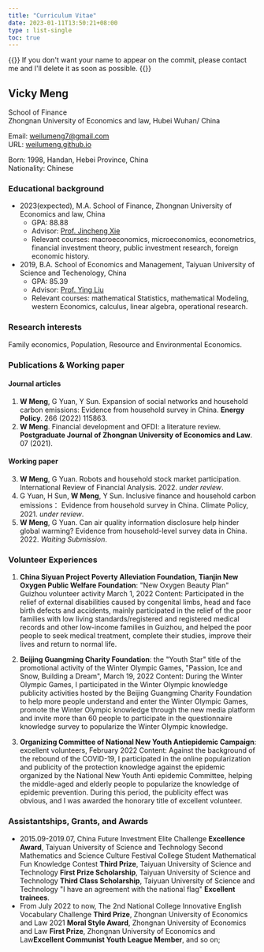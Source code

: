 ```yaml
---
title: "Curriculum Vitae"
date: 2023-01-11T13:50:21+08:00
type : list-single
toc: true
---
```

{{<block class="note">}}
If you don't want your name to appear on the commit, please contact me and I'll delete it as soon as possible.
{{<end>}}

## **Vicky Meng**

School of Finance\
Zhongnan University of Economics and law, Hubei Wuhan/
China

Email: weilumeng7@gmail.com\
URL: [weilumeng.github.io](https://weilumeng.github.io/)

Born: 1998, Handan, Hebei Province, China\
Nationality: Chinese

### Educational background
- 2023(expected), M.A. School of Finance, Zhongnan University of Economics and law, China
  - GPA: 88.88
  - Advisor: [Prof. Jincheng Xie](http://finance.zuel.edu.cn/2015/1110/c1177a17976/page.htm) 
  - Relevant courses: macroeconomics, microeconomics, econometrics, financial investment theory, public investment research, foreign economic history.
- 2019, B.A. School of Economics and Management, Taiyuan University of Science and Techenology, China
  - GPA: 85.39 
  - Advisor: [Prof. Ying Liu](https://mba.tyust.edu.cn/info/1120/1985.htm)
  - Relevant courses: mathematical Statistics, mathematical Modeling, western Economics, calculus, linear algebra, operational research.


### Research interests
Family economics, Population, Resource and Environmental Economics.

### Publications & Working paper
#### Journal articles
1. **W Meng**, G Yuan, Y Sun. Expansion of social networks and household carbon emissions: Evidence from household survey in China. **Energy Policy**. 266 (2022) 115863. 
2. **W Meng**. Financial development and OFDI: a literature review. **Postgraduate Journal of Zhongnan University of Economics and Law**. 07 (2021). 
#### Working paper
3. **W Meng**, G Yuan. Robots and household stock market participation. International Review of Financial Analysis. 2022. *under review*. 
4. G Yuan, H Sun, **W Meng**, Y Sun. Inclusive finance and household carbon emissions：
Evidence from household survey in China. Climate Policy, 2021. *under review*.
5. **W Meng**, G Yuan. Can air quality information disclosure help hinder global warming?
Evidence from household-level survey data in China. 2022. *Waiting Submission*.

### Volunteer  Experiences


1. **China Siyuan Project Poverty Alleviation Foundation, Tianjin New Oxygen Public Welfare Foundation**: "New Oxygen Beauty Plan" Guizhou volunteer activity March 1, 2022
Content: Participated in the relief of external disabilities caused by congenital limbs, head and face birth defects and accidents, mainly participated in the relief of the poor families with low living standards/registered and registered medical records and other low-income families in Guizhou, and helped the poor people to seek medical treatment, complete their studies, improve their lives and return to normal life.


2. **Beijing Guangming Charity Foundation**: the "Youth Star" title of the promotional activity of the Winter Olympic Games, "Passion, Ice and Snow, Building a Dream", March 19, 2022
Content: During the Winter Olympic Games, I participated in the Winter Olympic knowledge publicity activities hosted by the Beijing Guangming Charity Foundation to help more people understand and enter the Winter Olympic Games, promote the Winter Olympic knowledge through the new media platform and invite more than 60 people to participate in the questionnaire knowledge survey to popularize the Winter Olympic knowledge.


3. **Organizing Committee of National New Youth Antiepidemic Campaign**: excellent volunteers, February 2022
Content: Against the background of the rebound of the COVID-19, I participated in the online popularization and publicity of the protection knowledge against the epidemic organized by the National New Youth Anti epidemic Committee, helping the middle-aged and elderly people to popularize the knowledge of epidemic prevention. During this period, the publicity effect was obvious, and I was awarded the honorary title of excellent volunteer.


### Assistantships, Grants, and Awards



- 2015.09-2019.07, China Future Investment Elite Challenge **Excellence Award**, Taiyuan University of Science and Technology Second Mathematics and Science Culture Festival College Student Mathematical Fun Knowledge Contest **Third Prize**, Taiyuan University of Science and Technology **First Prize Scholarship**, Taiyuan University of Science and Technology **Third Class Scholarship**, Taiyuan University of Science and Technology "I have an agreement with the national flag" **Excellent trainees**.
- From July 2022 to now, The 2nd National College Innovative English Vocabulary Challenge **Third Prize**, Zhongnan University of Economics and Law 2021 **Moral Style Award**, Zhongnan University of Economics and Law **First Prize**, Zhongnan University of Economics and Law**Excellent Communist Youth League Member**, and so on;